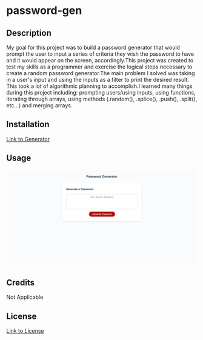 # password-gen
## Description
My goal for this project was to build a password generator that would prompt the user to input a series of criteria they wish the password to have and it would appear on the screen, accordingly.This project was created to test my skills as a programmer and exercise the logical steps necessary to create a random password generator.The main problem I solved was taking in a user's input and using the inputs as a filter to print the desired result. This took a lot of algorithmic planning to accomplish.I learned many things during this project including: prompting users/using inputs, using functions, iterating through arrays, using methods (.random(), .splice(), .push(), .split(), etc...) and merging arrays.
## Installation
[Link to Generator](https://tinastanczyk.github.io/password-gen/)
## Usage
![alt text](Develop/assets/images/passwordgen-screenshot.png)
## Credits
Not Applicable
## License
[Link to License](LICENSE)
